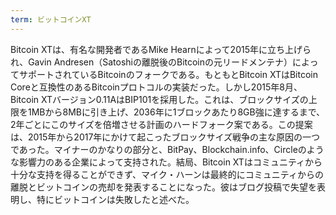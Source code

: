 ```yaml
---
term: ビットコインXT
---
```

Bitcoin XTは、有名な開発者であるMike Hearnによって2015年に立ち上げられ、Gavin Andresen（Satoshiの離脱後のBitcoinの元リードメンテナ）によってサポートされているBitcoinのフォークである。もともとBitcoin XTはBitcoin Coreと互換性のあるBitcoinプロトコルの実装だった。しかし2015年8月、Bitcoin XTバージョン0.11AはBIP101を採用した。これは、ブロックサイズの上限を1MBから8MBに引き上げ、2036年に1ブロックあたり8GB強に達するまで、2年ごとにこのサイズを倍増させる計画のハードフォーク案である。この提案は、2015年から2017年にかけて起こったブロックサイズ戦争の主な原因の一つであった。マイナーのかなりの部分と、BitPay、Blockchain.info、Circleのような影響力のある企業によって支持された。結局、Bitcoin XTはコミュニティから十分な支持を得ることができず、マイク・ハーンは最終的にコミュニティからの離脱とビットコインの売却を発表することになった。彼はブログ投稿で失望を表明し、特にビットコインは失敗したと述べた。